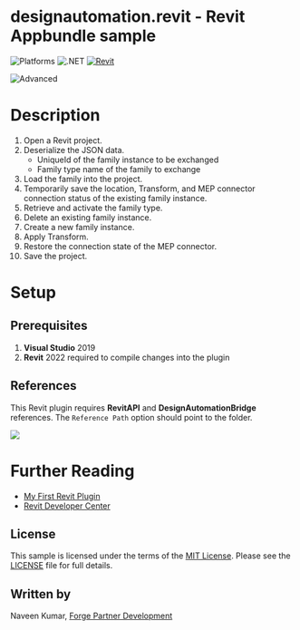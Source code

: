 # designautomation.revit - Revit Appbundle sample

![Platforms](https://img.shields.io/badge/Plugins-Windows-lightgray.svg)
![.NET](https://img.shields.io/badge/.NET%20Framework-4.8-blue.svg)
[![Revit](https://img.shields.io/badge/Revit-2022-lightblue.svg)](http://developer.autodesk.com/)

![Advanced](https://img.shields.io/badge/Level-Advanced-blue.svg)

# Description

1. Open a Revit project.
2. Deserialize the JSON data.
   - UniqueId of the family instance to be exchanged
   - Family type name of the family to exchange
3. Load the family into the project.
4. Temporarily save the location, Transform, and MEP connector connection status of the existing family instance.
5. Retrieve and activate the family type.
6. Delete an existing family instance.
7. Create a new family instance.
8. Apply Transform.
9. Restore the connection state of the MEP connector.
10. Save the project.

# Setup

## Prerequisites

1. **Visual Studio** 2019
2. **Revit** 2022 required to compile changes into the plugin

## References

This Revit plugin requires **RevitAPI** and **DesignAutomationBridge** references. The `Reference Path` option should point to the folder.

![](../media/revit/reference_path.png)

# Further Reading

- [My First Revit Plugin](https://knowledge.autodesk.com/support/revit-products/learn-explore/caas/simplecontent/content/my-first-revit-plug-overview.html)
- [Revit Developer Center](https://www.autodesk.com/developer-network/platform-technologies/revit)

## License

This sample is licensed under the terms of the [MIT License](http://opensource.org/licenses/MIT). Please see the [LICENSE](LICENSE) file for full details.

## Written by

Naveen Kumar, [Forge Partner Development](http://forge.autodesk.com)